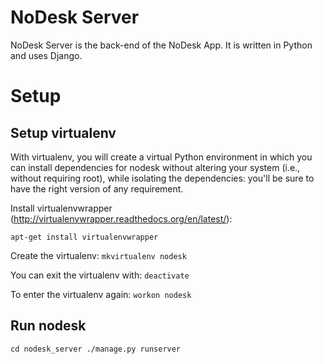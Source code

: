 NoDesk Server
======
NoDesk Server is the back-end of the NoDesk App.
It is written in Python and uses Django.


Setup
=====

Setup virtualenv
------------------

With virtualenv, you will create a virtual Python environment in which
you can install dependencies for nodesk without altering your system
(i.e., without requiring root), while isolating the dependencies:
you'll be sure to have the right version of any requirement.

Install virtualenvwrapper (http://virtualenvwrapper.readthedocs.org/en/latest/):

  `apt-get install virtualenvwrapper`

Create the virtualenv:
  `mkvirtualenv nodesk`

You can exit the virtualenv with:
  `deactivate`

To enter the virtualenv again:
  `workon nodesk`


Run nodesk
------------

  `cd nodesk_server
  ./manage.py runserver`







